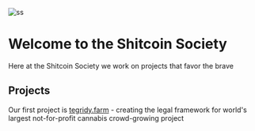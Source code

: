 ![ss](https://github.com/user-attachments/assets/f7c9919f-efd3-412f-a988-ed53d4e2b1b4)

# Welcome to the Shitcoin Society

Here at the Shitcoin Society we work on projects that favor the brave

## Projects

Our first project is [tegridy.farm](https://tegridy.farm) - creating the legal framework for world's largest not-for-profit cannabis crowd-growing project
